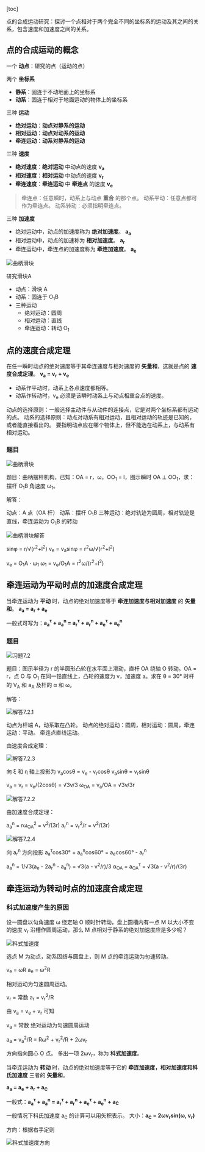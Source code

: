 [toc]

点的合成运动研究：探讨一个点相对于两个完全不同的坐标系的运动及其之间的关系，包含速度和加速度之间的关系。

## 点的合成运动的概念

一个 **动点**：研究的点（运动的点）

两个 **坐标系**

- **静系**：固连于不动地面上的坐标系
- **动系**：固连于相对于地面运动的物体上的坐标系

三种 **运动**

- **绝对运动**：**动点对静系的运动**
- **相对运动**：**动点对动系的运动**
- **牵连运动**：**动系对静系的运动**

三种 **速度**

- **绝对速度**：**绝对运动** 中动点的速度 **v<sub>a</sub>**
- **相对速度**：**相对运动** 中动点的速度 **v<sub>r</sub>**
- **牵连速度**：**牵连运动** 中 **牵连点** 的速度 **v<sub>e</sub>**

> 牵连点：任意瞬时，动系上与动点 **重合** 的那个点。
 动系平动：任意点都可作为牵连点。
 动系转动：必须指明牵连点。

三种 **加速度**

- 绝对运动中，动点的加速度称为 **绝对加速度**。 **a<sub>a</sub>**
- 相对运动中，动点的加速称为 **相对加速度**。 **a<sub>r</sub>**
- 牵连运动中，牵连点的加速度称为 **牵连加速度**。 **a<sub>e</sub>**

![曲柄滑块](http://oxnec2zdn.bkt.clouddn.com/theoretical-mechanics/qubinghuakuai.png)

研究滑块A

- 动点：滑块 A
- 动系：固连于 O<sub>1</sub>B
- 三种运动
	- 绝对运动：圆周
	- 相对运动：直线
	- 牵连运动：转动 O<sub>1</sub>

## 点的速度合成定理

在任一瞬时动点的绝对速度等于其牵连速度与相对速度的 **矢量和**，这就是点的 **速度合成定理**。
**v<sub>a</sub> = v<sub>r</sub> + v<sub>e</sub>**

- 动系作平动时，动系上各点速度都相等。
- 动系作转动时，v<sub>e</sub> 必须是该瞬时动系上与动点相重合点的速度。

动点的选择原则：一般选择主动件与从动件的连接点，它是对两个坐标系都有运动的点。
动系的选择原则：动点对动系有相对运动，且相对运动的轨迹是已知的，或者能直接看出的。
要指明动点应在哪个物体上，但不能选在动系上，与动系有相对运动。

### 题目

![曲柄滑块](http://oxnec2zdn.bkt.clouddn.com/theoretical-mechanics/qubinghuakuai.png)

题目：曲柄摆杆机构，已知：OA = r，&omega;，OO<sub>1</sub> = l，图示瞬时 OA &perp; OO<sub>1</sub>，求：摆杆 O<sub>1</sub>B 角速度 &omega;<sub>1</sub>。

解答：

动点：A 点（OA 杆）
动系：摆杆 O<sub>1</sub>B
三种运动：绝对轨迹为圆周，相对轨迹是直线，牵连运动为 O<sub>1</sub>B 的转动

![曲柄滑块解答](http://oxnec2zdn.bkt.clouddn.com/theoretical-mechanics/qubingliangansolution.png)

sin&phi; = r/&radic;(r<sup>2</sup>+l<sup>2</sup>)
v<sub>e</sub> = v<sub>a</sub>sin&phi; = r<sup>2</sup>&omega;/&radic;(r<sup>2</sup>+l<sup>2</sup>)

v<sub>e</sub> = O<sub>1</sub>A &sdot; &omega;<sub>1</sub>
&omega;<sub>1</sub> = v<sub>e</sub>/O<sub>1</sub>A = r<sup>2</sup>&omega;/(r<sup>2</sup>+l<sup>2</sup>)

## 牵连运动为平动时点的加速度合成定理

当牵连运动为 **平动** 时，动点的绝对加速度等于 **牵连加速度与相对加速度** 的 **矢量和**。
**a<sub>a</sub> = a<sub>r</sub> + a<sub>e</sub>**

一般式可写为：**a<sub>a</sub><sup>&tau;</sup> + a<sub>a</sub><sup>n</sup> = a<sub>r</sub><sup>&tau;</sup> + a<sub>r</sub><sup>n</sup> + a<sub>e</sub><sup>&tau;</sup> + a<sub>e</sub><sup>n</sup>**

### 题目

![习题7.2](http://oxnec2zdn.bkt.clouddn.com/theoretical-mechanics/xiti7.2.png)

题目：图示半径为 r 的半圆形凸轮在水平面上滑动，直杆 OA 绕轴 O 转动。OA = r，点 O 与 O<sub>1</sub> 在同一铅直线上，凸轮的速度为 v，加速度 a。求在 &theta; = 30&deg; 时杆的 V<sub>A</sub> 和 a<sub>A</sub> 及杆的 &alpha; 和 &omega;。

解答：

![解答7.2.1](http://oxnec2zdn.bkt.clouddn.com/theoretical-mechanics/jieda7.2.1.png)

动点为杆端 A，动系取在凸轮。
动点的绝对运动：圆周，相对运动：圆周，牵连运动：平动。
牵连点直线运动。

由速度合成定理：

![解答7.2.3](http://oxnec2zdn.bkt.clouddn.com/theoretical-mechanics/jieda7.2.3.png)

向 &xi; 和 &eta; 轴上投影为
v<sub>a</sub>cos&theta; = v<sub>e</sub> - v<sub>r</sub>cos&theta;
v<sub>a</sub>sin&theta; = v<sub>r</sub>sin&theta;

v<sub>a</sub> = v<sub>r</sub> = v<sub>e</sub>/(2cos&theta;) = &radic;3v/3
&omega;<sub>OA</sub> = v<sub>a</sub>/OA = &radic;3v/3r

![解答7.2.2](http://oxnec2zdn.bkt.clouddn.com/theoretical-mechanics/jieda7.2.2.png)

由加速度合成定理：

a<sub>a</sub><sup>n</sup> = r&omega;<sub>OA</sub><sup>2</sup> = v<sup>2</sup>/(3r)
a<sub>r</sub><sup>n</sup> = v<sub>r</sub><sup>2</sup>/r = v<sup>2</sup>/(3r)

![解答7.2.4](http://oxnec2zdn.bkt.clouddn.com/theoretical-mechanics/jieda7.2.4.png)

向 a<sub>r</sub><sup>n</sup> 方向投影
a<sub>a</sub><sup>&tau;</sup>cos30&deg; + a<sub>a</sub><sup>n</sup>cos60&deg; = a<sub>e</sub>cos60&deg; - a<sub>r</sub><sup>n</sup>

a<sub>a</sub><sup>n</sup> = 1/&radic;3(a<sub>e</sub> - 2a<sub>r</sub><sup>n</sup> - a<sub>a</sub><sup>n</sup>) = &radic;3(a - v<sup>2</sup>/r)/3
&alpha;<sub>OA</sub> = a<sub>OA</sub><sup>&tau;</sup> = &radic;3(a - v<sup>2</sup>/r)/(3r)

## 牵连运动为转动时点的加速度合成定理

### 科式加速度产生的原因

设一圆盘以匀角速度 &omega; 绕定轴 O 顺时针转动，盘上圆槽内有一点 M 以大小不变的速度 v<sub>r</sub> 沿槽作圆周运动，那么 M 点相对于静系的绝对加速度应是多少呢？

![科式加速度](http://oxnec2zdn.bkt.clouddn.com/theoretical-mechanics/keshijiasudu.png)

选点 M 为动点，动系固结与圆盘上，则 M 点的牵连运动为匀速转动。

v<sub>e</sub> = &omega;R
a<sub>e</sub> = &omega;<sup>2</sup>R

相对运动为匀速圆周运动。

v<sub>r</sub> = 常数
a<sub>r</sub> = v<sub>r</sub><sup>2</sup>/R

由 v<sub>a</sub> = v<sub>e</sub> + v<sub>r</sub> 可知

v<sub>a</sub> = 常数
绝对运动为匀速圆周运动

a<sub>a</sub> = v<sub>a</sub><sup>2</sup>/R = R&omega;<sup>2</sup> + v<sub>r</sub><sup>2</sup>/R + 2&omega;v<sub>r</sub>

方向指向圆心 O 点。
多出一项 2&omega;v<sub>r</sub>，称为 **科式加速度**。

当牵连运动为 **转动** 时，动点的绝对加速度等于它的 **牵连加速度，相对加速度和科氏加速度** 三者的 **矢量和**。

**a<sub>a</sub> = a<sub>e</sub> + a<sub>r</sub> + a<sub>C</sub>**

一般式：**a<sub>a</sub><sup>&tau;</sup> + a<sub>a</sub><sup>n</sup> = a<sub>r</sub><sup>&tau;</sup> + a<sub>r</sub><sup>n</sup> + a<sub>e</sub><sup>&tau;</sup> + a<sub>e</sub><sup>n</sup> + a<sub>C<sub>**

一般情况下科氏加速度 a<sub>C</sub> 的计算可以用矢积表示。
大小：**a<sub>C</sub> = 2&omega;v<sub>r</sub>sin(&omega;, v<sub>r</sub>)**

方向：根据右手定则

![科式加速度方向](http://oxnec2zdn.bkt.clouddn.com/theoretical-mechanics/keshijiasudufangxiang.png)

